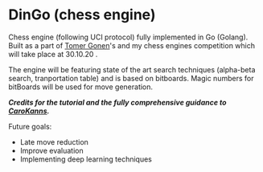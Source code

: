 # DinGo (chess engine)
Chess engine (following UCI protocol) fully implemented in Go (Golang).
Built as a part of [Tomer Gonen](https://github.com/yodatk)'s and my chess engines competition which will take place at 30.10.20 . 

The engine will be featuring state of the art search techniques (alpha-beta search, tranportation table) and is based on bitboards. Magic numbers for bitBoards will be used for move generation.


***Credits for the tutorial and the fully comprehensive guidance to [CaroKanns](https://www.youtube.com/playlist?list=PLftcy-r3mehgu4gikLTFoI1CXh2bHm3rf).***

Future goals:
* Late move reduction
* Improve evaluation
* Implementing deep learning techniques
